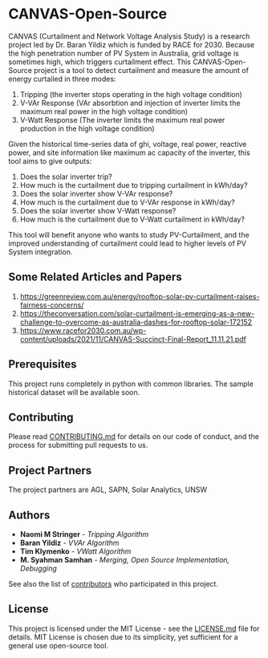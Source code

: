 # CANVAS-Open-Source

CANVAS (Curtailment and Network Voltage Analysis Study) is a research project led by Dr. Baran Yildiz which is funded by RACE for 2030. 
Because the high penetration number of PV System in Australia, grid voltage is sometimes high, which triggers curtailment effect.
This CANVAS-Open-Source project is a tool to detect curtailment and measure the amount of energy curtailed in three modes:
1. Tripping (the inverter stops operating in the high voltage condition)
2. V-VAr Response (VAr absorbtion and injection of inverter limits the maximum real power in the high voltage condition)
3. V-Watt Response (The inverter limits the maximum real power production in the high voltage condition)

Given the historical time-series data of ghi, voltage, real power, reactive power, and site information like maximum ac capacity of the inverter, this tool aims to give outputs:
1.	Does the solar inverter trip?
2.	How much is the curtailment due to tripping curtailment in kWh/day?
3.	Does the solar inverter show V-VAr response?
4.	How much is the curtailment due to V-VAr response in kWh/day?
5.	Does the solar inverter show V-Watt response?
6.	How much is the curtailment due to V-Watt curtailment in kWh/day?

This tool will benefit anyone who wants to study PV-Curtailment, and the improved understanding of curtailment could lead to higher levels of PV System integration. 

## Some Related Articles and Papers
1. https://greenreview.com.au/energy/rooftop-solar-pv-curtailment-raises-fairness-concerns/
2. https://theconversation.com/solar-curtailment-is-emerging-as-a-new-challenge-to-overcome-as-australia-dashes-for-rooftop-solar-172152
3. https://www.racefor2030.com.au/wp-content/uploads/2021/11/CANVAS-Succinct-Final-Report_11.11.21.pdf

## Prerequisites

This project runs completely in python with common libraries.
The sample historical dataset will be available soon.

## Contributing

Please read [CONTRIBUTING.md](https://gist.github.com/PurpleBooth/b24679402957c63ec426) for details on our code of conduct, and the process for submitting pull requests to us.

## Project Partners
The project partners are AGL, SAPN, Solar Analytics, UNSW

## Authors

* **Naomi M Stringer** - *Tripping Algorithm*
* **Baran Yildiz** - *VVAr Algorithm*
* **Tim Klymenko** - *VWatt Algorithm*
* **M. Syahman Samhan** - *Merging, Open Source Implementation, Debugging*

See also the list of [contributors](https://github.com/your/project/contributors) who participated in this project.

## License

This project is licensed under the MIT License - see the [LICENSE.md](LICENSE.md) file for details. 
MIT License is chosen due to its simplicity, yet sufficient for a general use open-source tool.

